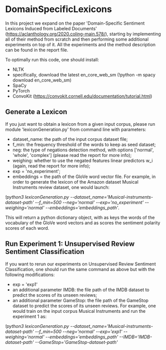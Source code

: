 # DomainSpecificLexicons 
In this project we expand on the paper 'Domain-Specific Sentiment Lexicons Induced from Labeled Documents' (https://aclanthology.org/2020.coling-main.578/), starting by implementing all of their method from scratch and then performing some additional experiments on top of it. All the experiments and the method description can be found in the report file.

To optimally run this code, one should install:
  - NLTK
  - specifically, download the latest en_core_web_sm (!python -m spacy download en_core_web_sm)
  - SpaCy
  - PyTorch
  - ConvoKit (https://convokit.cornell.edu/documentation/tutorial.html)

## Generate a Lexicon
If you just want to obtain a lexicon from a given input corpus, please run module 'lexiconGeneration.py' from command line with parameters:
  - dataset_name: the path of the input corpus dataset file;
  - f_min: the frequency threshold of the words to keep as seed dataset;
  - neg: the type of negations detection method, with options ['normal', 'whole', 'complex'] (please read the report for more info);
  - weighing: whether to use the negated features linear predictors w_i (again, read the report for more info);
  - exp = 'no_experiment';
  - embeddings = the path of the GloVe word vector file.
For example, in order to generate the lexicon of the Amazon dataset Musical Instruments review dataset, one would launch:

*!python3 lexiconGeneration.py --dataset_name='Musical-instruments-dataset-path' --f_min=500 --neg='normal' --exp='no_experiment' --weighing='normal' 
  --embeddings='embeddings_path'*.
  
  This will return a python dictionary object, with as keys the words of the vocabulary of the GloVe word vectors and as scores the sentiment polarity scores of each word.

## Run Experiment 1: Unsupervised Review Sentiment Classification
If you want to rerun our experiments on Unsupervised Review Sentiment Classification, one should run the same command as above but with the following modifications:
  - exp = 'exp1'
  - an additional parameter IMDB: the file path of the IMDB dataset to predict the scores of its unseen reviews;
  - an additional parameter GameStop: the file path of the GameStop dataset to predict the scores of its unseen reviews.
For example, one would train on the input corpus Musical Instruments and run the experiment 1 as:

*!python3 lexiconGeneration.py --dataset_name='Musical-instruments-dataset-path' --f_min=500 --neg='normal' --exp='exp1' --weighing='normal' 
  --embeddings='embeddings_path' --IMDB='IMDB-dataset-path' --GameStop='GameStop-dataset-path'*
  

